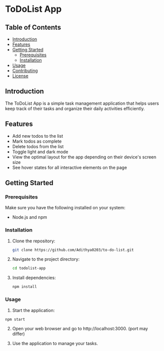 # ToDoList App

## Table of Contents
- [Introduction](#introduction)
- [Features](#features)
- [Getting Started](#getting-started)
  - [Prerequisites](#prerequisites)
  - [Installation](#installation)
- [Usage](#usage)
- [Contributing](#contributing)
- [License](#license)

## Introduction
The ToDoList App is a simple task management application that helps users keep track of their tasks and organize their daily activities efficiently.

## Features
- Add new todos to the list
- Mark todos as complete
- Delete todos from the list
- Toggle light and dark mode
- View the optimal layout for the app depending on their device's  screen size
- See hover states for all interactive elements on the page

## Getting Started

### Prerequisites
Make sure you have the following installed on your system:
- Node.js and npm

### Installation
1. Clone the repository:
   ```bash
   git clone https://github.com/Adithya0203/to-do-list.git
   ```
2. Navigate to the project directory:
   ```bash
   cd todolist-app
    ```
3. Install dependencies:
   ```bash
   npm install
   ```

### Usage

1. Start the application:

```bash
npm start
```
2. Open your web browser and go to http://localhost:3000. (port may differ)

3. Use the application to manage your tasks.